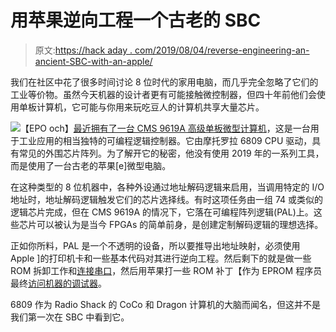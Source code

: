 # 用苹果逆向工程一个古老的 SBC

> 原文:[https://hack aday . com/2019/08/04/reverse-engineering-an-ancient-SBC-with-an-apple/](https://hackaday.com/2019/08/04/reverse-engineering-an-ancient-sbc-with-an-apple/)

我们在社区中花了很多时间讨论 8 位时代的家用电脑，而几乎完全忽略了它们的工业等价物。虽然今天机器的设计者更有可能接触微控制器，但四十年前他们会使用单板计算机，它可能与你用来玩吃豆人的计算机共享大量芯片。

[![](../Images/85bd0f4389b9a1f6e85a722ca44f99b7.png)](https://hackaday.com/wp-content/uploads/2019/08/6809-sbc-detail.jpg)【EPO och】[最近拥有了一台 CMS 9619A 高级单板微型计算机](https://apple-crapple.blogspot.com/2019/05/cms-6919a-sbc.html)，这是一台用于工业应用的相当独特的可编程逻辑控制器。它由摩托罗拉 6809 CPU 驱动，具有常见的外围芯片阵列。为了解开它的秘密，他没有使用 2019 年的一系列工具，而是使用了一台古老的苹果[e]微型电脑。

在这种类型的 8 位机器中，各种外设通过地址解码逻辑来启用，当调用特定的 I/O 地址时，地址解码逻辑触发它们的芯片选择线。有时这项任务由一组 74 或类似的逻辑芯片完成，但在 CMS 9619A 的情况下，它落在可编程阵列逻辑(PAL)上。这些芯片可以被认为是当今 FPGAs 的简单前身，是创建定制解码逻辑的理想选择。

正如你所料，PAL 是一个不透明的设备，所以要推导出地址映射，必须使用 Apple ]的打印机卡和一些基本代码对其进行逆向工程。然后剩下的就是做一些 ROM 拆卸工作和[连接串口](https://apple-crapple.blogspot.com/2019/07/cms-9619-sbc-power-and-serial-ports.html)，然后用苹果打一些 ROM 补丁【作为 EPROM 程序员最终[访问机器的调试器](https://apple-crapple.blogspot.com/2019/07/cms-9619-success.html)。

6809 作为 Radio Shack 的 CoCo 和 Dragon 计算机的大脑而闻名，但这并不是我们第一次在 SBC 中看到它。
